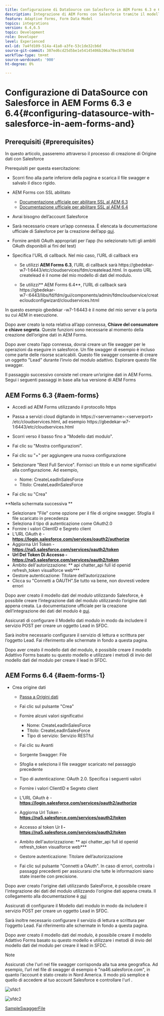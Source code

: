 ```yaml
---
title: Configurazione di DataSource con Salesforce in AEM Forms 6.3 e 6.4
description: Integrazione di AEM Forms con Salesforce tramite il modello dati del modulo
feature: Adaptive Forms, Form Data Model
topics: integrations
version: 6.4,6.5
topic: Development
role: Developer
level: Experienced
exl-id: 7a4fd109-514a-41a8-a3fe-53c1de32cb6d
source-git-commit: 307ed6cd25d5be1e54145406b206a78ec878d548
workflow-type: tm+mt
source-wordcount: '900'
ht-degree: 0%

---
```


# Configurazione di DataSource con Salesforce in AEM Forms 6.3 e 6.4{#configuring-datasource-with-salesforce-in-aem-forms-and}

## Prerequisiti {#prerequisites}

In questo articolo, passeremo attraverso il processo di creazione di Origine dati con Salesforce

Prerequisiti per questa esercitazione:

* Scorri fino alla parte inferiore della pagina e scarica il file swagger e salvalo il disco rigido.
* AEM Forms con SSL abilitato

   * [Documentazione ufficiale per abilitare SSL al AEM 6.3](https://helpx.adobe.com/experience-manager/6-3/sites/administering/using/ssl-by-default.html)
   * [Documentazione ufficiale per abilitare SSL al AEM 6.4](https://helpx.adobe.com/experience-manager/6-4/sites/administering/using/ssl-by-default.html)

* Avrai bisogno dell’account Salesforce
* Sarà necessario creare un’app connessa. È elencata la documentazione ufficiale di Salesforce per la creazione dell’app [qui](https://help.salesforce.com/articleView?id=connected_app_create.htm&amp;type=0).
* Fornire ambiti OAuth appropriati per l’app (ho selezionato tutti gli ambiti OAuth disponibili ai fini del test)
* Specifica l&#39;URL di callback. Nel mio caso, l’URL di callback era

   * Se utilizzi **AEM Forms 6.3**, l’URL di callback sarà https://gbedekar-w7-1:6443/etc/cloudservices/fdm/createlead.html. In questo URL createlead è il nome del mio modello di dati del modulo.

   * Se utilizzi** AEM Forms 6.4**, l’URL di callback sarà https://gbedekar-w7-:6443/libs/fd/fdm/gui/components/admin/fdmcloudservice/createcloudconfigwizard/cloudservices.html

In questo esempio gbedekar -w7-1:6443 è il nome del mio server e la porta su cui AEM in esecuzione.

Dopo aver creato la nota relativa all’app connessa, **Chiave del consumatore e chiave segreta**. Queste funzioni sono necessarie al momento della creazione dell’origine dati in AEM Forms.

Dopo aver creato l’app connessa, dovrai creare un file swagger per le operazioni da eseguire in salesforce. Un file swagger di esempio è incluso come parte delle risorse scaricabili. Questo file swagger consente di creare un oggetto &quot;Lead&quot; durante l’invio del modulo adattivo. Esplorare questo file swagger.

Il passaggio successivo consiste nel creare un’origine dati in AEM Forms. Segui i seguenti passaggi in base alla tua versione di AEM Forms

## AEM Forms 6.3 {#aem-forms}

* Accedi ad AEM Forms utilizzando il protocollo https
* Passa a servizi cloud digitando in https://&lt;servername>:&lt;serverport> /etc/cloudservices.html, ad esempio https://gbedekar-w7-1:6443/etc/cloudservices.html
* Scorri verso il basso fino a &quot;Modello dati modulo&quot;.
* Fai clic su &quot;Mostra configurazioni&quot;.
* Fai clic su &quot;+&quot; per aggiungere una nuova configurazione
* Selezionare &quot;Rest Full Service&quot;. Fornisci un titolo e un nome significativi alla configurazione. Ad esempio,

   * Nome: CreateLeadInSalesForce
   * Titolo: CreateLeadInSalesForce

* Fai clic su &quot;Crea&quot;

**Nella schermata successiva **

* Selezionare &quot;File&quot; come opzione per il file di origine swagger. Sfoglia il file scaricato in precedenza
* Seleziona il tipo di autenticazione come OAuth2.0
* Fornire i valori ClientID e Segreto client
* L’URL OAuth è - **https://login.salesforce.com/services/oauth2/authorize**
* Aggiorna Url Token - **https://na5.salesforce.com/services/oauth2/token**
* **Url Del Token Di Accesso - https://na5.salesforce.com/services/oauth2/token**
* Ambito dell&#39;autorizzazione: ** api chatter_api full id openid refresh_token visualforce web***
* Gestore autenticazione: Titolare dell’autorizzazione
* Clicca su &quot;Connetti a OAUTH&quot;.Se tutto va bene, non dovresti vedere errori

Dopo aver creato il modello dati del modulo utilizzando Salesforce, è possibile creare l’integrazione dati del modulo utilizzando l’origine dati appena creata. La documentazione ufficiale per la creazione dell’integrazione dei dati del modulo è [qui](https://helpx.adobe.com/aem-forms/6-3/data-integration.html).

Assicurati di configurare il Modello dati modulo in modo da includere il servizio POST per creare un oggetto Lead in SFDC.

Sarà inoltre necessario configurare il servizio di lettura e scrittura per l’oggetto Lead. Fai riferimento alle schermate in fondo a questa pagina.

Dopo aver creato il modello dati del modulo, è possibile creare il modello Adattivo Forms basato su questo modello e utilizzare i metodi di invio del modello dati del modulo per creare il lead in SFDC.

## AEM Forms 6.4 {#aem-forms-1}

* Crea origine dati

   * [Passa a Origini dati](http://localhost:4502/libs/fd/fdm/gui/components/admin/fdmcloudservice/fdm.html/conf/global)

   * Fai clic sul pulsante &quot;Crea&quot;
   * Fornire alcuni valori significativi

      * Nome: CreateLeadInSalesForce
      * Titolo: CreateLeadInSalesForce
      * Tipo di servizio: Servizio RESTful
   * Fai clic su Avanti
   * Sorgente Swagger: File
   * Sfoglia e seleziona il file swagger scaricato nel passaggio precedente
   * Tipo di autenticazione: OAuth 2.0. Specifica i seguenti valori
   * Fornire i valori ClientID e Segreto client
   * L’URL OAuth è - **https://login.salesforce.com/services/oauth2/authorize**
   * Aggiorna Url Token - **https://na5.salesforce.com/services/oauth2/token**
   * Accesso al token Ur **l - https://na5.salesforce.com/services/oauth2/token**
   * Ambito dell&#39;autorizzazione: ** api chatter_api full id openid refresh_token visualforce web***
   * Gestore autenticazione: Titolare dell’autorizzazione
   * Fai clic sul pulsante &quot;Connetti a OAuth&quot;. In caso di errori, controlla i passaggi precedenti per assicurarsi che tutte le informazioni siano state inserite con precisione.


Dopo aver creato l&#39;origine dati utilizzando SalesForce, è possibile creare l&#39;integrazione dei dati del modulo utilizzando l&#39;origine dati appena creata. Il collegamento alla documentazione è [qui](https://helpx.adobe.com/experience-manager/6-4/forms/using/create-form-data-models.html)

Assicurati di configurare il Modello dati modulo in modo da includere il servizio POST per creare un oggetto Lead in SFDC.

Sarà inoltre necessario configurare il servizio di lettura e scrittura per l’oggetto Lead. Fai riferimento alle schermate in fondo a questa pagina.

Dopo aver creato il modello dati del modulo, è possibile creare il modello Adattivo Forms basato su questo modello e utilizzare i metodi di invio del modello dati del modulo per creare il lead in SFDC.

>[!NOTE]
>
>Assicurati che l&#39;url nel file swagger corrisponda alla tua area geografica. Ad esempio, l’url nel file di swagger di esempio è &quot;na46.salesforce.com&quot;, in quanto l’account è stato creato in Nord America. Il modo più semplice è quello di accedere al tuo account Salesforce e controllare l&#39;url .

![sfdc1](assets/sfdc1.gif)

![sfdc2](assets/sfdc2.png)

[SampleSwaggerFile](assets/swagger-sales-force-lead.json)
